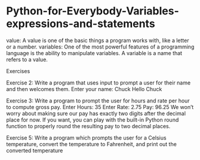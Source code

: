 # Python-for-Everybody-Variables-expressions-and-statements
value:
A value is one of the basic things a program works with, like a letter or a number.
variables:
One of the most powerful features of a programming language is the ability to
manipulate variables. A variable is a name that refers to a value.

Exercises
 
Exercise 2: Write a program that uses input to prompt a user for their
name and then welcomes them.
Enter your name: Chuck
Hello Chuck

Exercise 3: Write a program to prompt the user for hours and rate per
hour to compute gross pay.
Enter Hours: 35
Enter Rate: 2.75
Pay: 96.25
We won’t worry about making sure our pay has exactly two digits after the decimal
place for now. If you want, you can play with the built-in Python round function
to properly round the resulting pay to two decimal places.

Exercise 5: Write a program which prompts the user for a Celsius temperature, convert the temperature to Fahrenheit, and print out the
converted temperature
